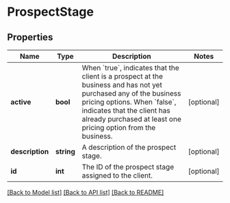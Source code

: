# ProspectStage

## Properties
Name | Type | Description | Notes
------------ | ------------- | ------------- | -------------
**active** | **bool** | When &#x60;true&#x60;, indicates that the client is a prospect at the business and has not yet purchased any of the business pricing options.  When &#x60;false&#x60;, indicates that the client has already purchased at least one pricing option from the business. | [optional] 
**description** | **string** | A description of the prospect stage. | [optional] 
**id** | **int** | The ID of the prospect stage assigned to the client. | [optional] 

[[Back to Model list]](../README.md#documentation-for-models) [[Back to API list]](../README.md#documentation-for-api-endpoints) [[Back to README]](../README.md)


